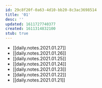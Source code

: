 ```yaml
---
id: 29c8f20f-0a63-4d10-bb20-8c3ac3698514
title: '01'
desc: ''
updated: 1611727740377
created: 1611314832100
stub: true
---
```


- [[daily.notes.2021.01.27]]
- [[daily.notes.2021.01.26]]
- [[daily.notes.2021.01.25]]
- [[daily.notes.2021.01.24]]
- [[daily.notes.2021.01.23]]
- [[daily.notes.2021.01.22]]
- [[daily.notes.2021.01.21]]

